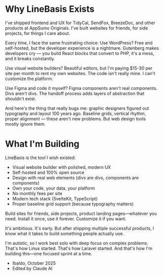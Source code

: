 # Why LineBasis Exists

I've shipped frontend and UX for TidyCal, SendFox, BreezeDoc, and other products at AppSumo Originals. I've built websites for friends, for side projects, for things I care about.

Every time, I face the same frustrating choice:
Use WordPress? Free and self-hosted, but the developer experience is a nightmare. Gutenberg makes developers cry — you build React blocks that convert to PHP, it's a mess, and it breaks constantly.

Use visual website builders? Beautiful editors, but I'm paying $15-30 per site per month to rent my own websites. The code isn't really mine. I can't customize the platform.


Use Figma and code it myself? Figma components aren't real components. Divs aren't divs. The handoff process adds layers of abstraction that shouldn't exist.

And here's the thing that really bugs me: graphic designers figured out typography and layout 100 years ago. Baseline grids, vertical rhythm, proper alignment — these aren't new problems. But web design tools mostly ignore them.

# What I'm Building
LineBasis is the tool I wish existed:
* Visual website builder with polished, modern UX
* Self-hosted and 100% open source
* Design with real web elements (divs are divs, components are components)
* Own your code, your data, your platform
* No monthly fees per site
* Modern tech stack (SvelteKit, TypeScript)
* Proper baseline grid support (because typography matters)

Build sites for friends, side projects, product landing pages—whatever you need. Install it once, use it forever. Customize it if you want.

It's ambitious. It's early. But after shipping multiple successful products, I know what it takes to build something people actually use.

I'm autistic, so I work best solo with deep focus on complex problems. That's how Linux started. That's how Laravel started. And that's how I'm building this—one focused sprint at a time.

- Ibaldo, October 2025
- Edited by Claude AI